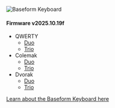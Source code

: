 ![Baseform Keyboard](https://posture.works/cdn-cgi/image/width=2048,height=1365,fit=crop,quality=80,format=auto,onerror=redirect,metadata=none/wp-content/uploads/2025/08/Cover-Creative-2.jpg)

<!-- FIRMWARE-LINKS:START - Do not edit below, this section is managed by CI -->
#### Firmware v2025.10.19f
- QWERTY
  - [Duo](https://github.com/strangekbd66/baseform/releases/download/v2025.10.19f/qwerty_duo-v2025.10.19f.zip)
  - [Trio](https://github.com/strangekbd66/baseform/releases/download/v2025.10.19f/qwerty_trio-v2025.10.19f.zip)
- Colemak
  - [Duo](https://github.com/strangekbd66/baseform/releases/download/v2025.10.19f/colemak_duo-v2025.10.19f.zip)
  - [Trio](https://github.com/strangekbd66/baseform/releases/download/v2025.10.19f/colemak_trio-v2025.10.19f.zip)
- Dvorak
  - [Duo](https://github.com/strangekbd66/baseform/releases/download/v2025.10.19f/dvorak_duo-v2025.10.19f.zip)
  - [Trio](https://github.com/strangekbd66/baseform/releases/download/v2025.10.19f/dvorak_trio-v2025.10.19f.zip)

<!-- FIRMWARE-LINKS:END -->



































[Learn about the Baseform Keyboard here](https://posture.works/baseform/)

